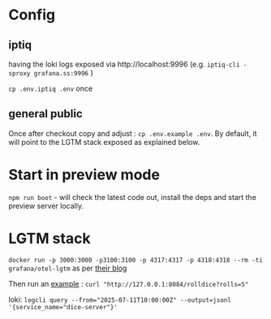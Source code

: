 # Config


## iptiq

having the loki logs exposed via http://localhost:9996 (e.g. `iptiq-cli -sproxy grafana.ss:9996` )

`cp .env.iptiq .env` once

## general public

Once after checkout copy and adjust : `cp .env.example .env`. By default, it will point to the LGTM stack exposed as explained below.

# Start in preview mode

`npm run boot` - will check the latest code out, install the deps and start the preview server locally. 

# LGTM stack 

`docker run -p 3000:3000 -p3100:3100 -p 4317:4317 -p 4318:4318 --rm -ti grafana/otel-lgtm` as per [their blog](https://hub.docker.com/r/grafana/otel-lgtm)

Then run an [example](https://github.com/grafana/docker-otel-lgtm/tree/main/examples/nodejs)  : `curl "http://127.0.0.1:8084/rolldice?rolls=5"`

loki: `logcli query --from="2025-07-11T10:00:00Z" --output=jsonl '{service_name="dice-server"}' `
